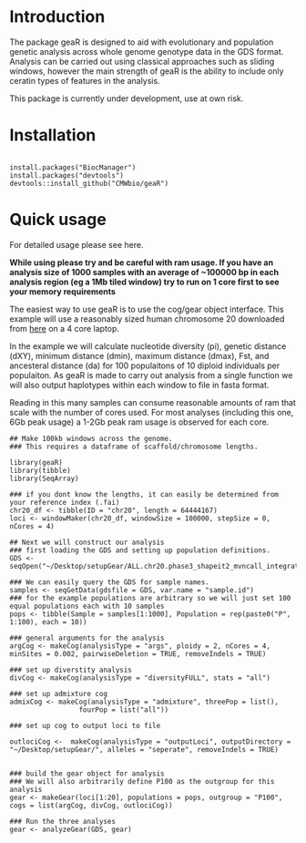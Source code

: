 # Introduction

The package geaR is designed to aid with evolutionary and population genetic analysis across whole genome genotype data in the GDS format.
Analysis can be carried out using classical approaches such as sliding windows, however the main strength of geaR is the ability to include only ceratin types of features in the analysis.

This package is currently under development, use at own risk. 

# Installation

```

install.packages("BiocManager")
install.packages("devtools")
devtools::install_github("CMWbio/geaR")

```
# Quick usage 
For detailed usage please see here.

**While using please try and be careful with ram usage. If you have an analysis size of 1000 samples with an average of ~100000 bp in each analysis region (eg a 1Mb tiled window) try to run on 1 core first to see your memory requirements**

The easiest way to use geaR is to use the cog/gear object interface. 
This example will use a reasonably sized human chromosome 20 downloaded from [here](ftp://ftp.1000genomes.ebi.ac.uk/vol1/ftp/release/20130502/) on a 4 core laptop.

In the example we will calculate nucleotide diversity (pi), genetic distance (dXY), minimum distance (dmin), maximum distance (dmax), Fst, and ancesteral distance (da) for 100 populaitons of 10 diploid individuals per populaiton. As geaR is made to carry out analysis from a single function we will also output haplotypes within each window to file in fasta format.

Reading in this many samples can consume reasonable amounts of ram that scale with the number of cores used. For most analyses (including this one, 6Gb peak usage) a 1-2Gb peak ram usage is observed for each core. 

```
## Make 100kb windows across the genome.
### This requires a dataframe of scaffold/chromosome lengths.

library(geaR)
library(tibble)
library(SeqArray)

### if you dont know the lengths, it can easily be determined from your reference index (.fai)
chr20_df <- tibble(ID = "chr20", length = 64444167)
loci <- windowMaker(chr20_df, windowSize = 100000, stepSize = 0,  nCores = 4)

## Next we will construct our analysis
### first loading the GDS and setting up population definitions.
GDS <- seqOpen("~/Desktop/setupGear/ALL.chr20.phase3_shapeit2_mvncall_integrated_v5a.20130502.genotypes.gds")

### We can easily query the GDS for sample names.
samples <- seqGetData(gdsfile = GDS, var.name = "sample.id")
### for the example populations are arbitrary so we will just set 100 equal populations each with 10 samples
pops <- tibble(Sample = samples[1:1000], Population = rep(paste0("P", 1:100), each = 10))

### general arguments for the analysis
argCog <- makeCog(analysisType = "args", ploidy = 2, nCores = 4, minSites = 0.002, pairwiseDeletion = TRUE, removeIndels = TRUE)

### set up diverstity analysis
divCog <- makeCog(analysisType = "diversityFULL", stats = "all")

### set up admixture cog
admixCog <- makeCog(analysisType = "admixture", threePop = list(),
                 fourPop = list("all"))

### set up cog to output loci to file

outlociCog <-  makeCog(analysisType = "outputLoci", outputDirectory = "~/Desktop/setupGear/", alleles = "seperate", removeIndels = TRUE)


### build the gear object for analysis
### We will also arbitrarily define P100 as the outgroup for this analysis
gear <- makeGear(loci[1:20], populations = pops, outgroup = "P100", cogs = list(argCog, divCog, outlociCog))

### Run the three analyses 
gear <- analyzeGear(GDS, gear)




```
